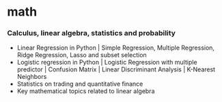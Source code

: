 # math  

### Calculus, linear algebra, statistics and probability  
  
* Linear Regression in Python | Simple Regression, Multiple Regression, Ridge Regression, Lasso and subset selection
* Logistic regression in Python | Logistic Regression with multiple predictor | Confusion Matrix | Linear Discriminant Analysis | K-Nearest Neighbors
* Statistics on trading and quantitative finance
* Key mathematical topics related to linear algebra
